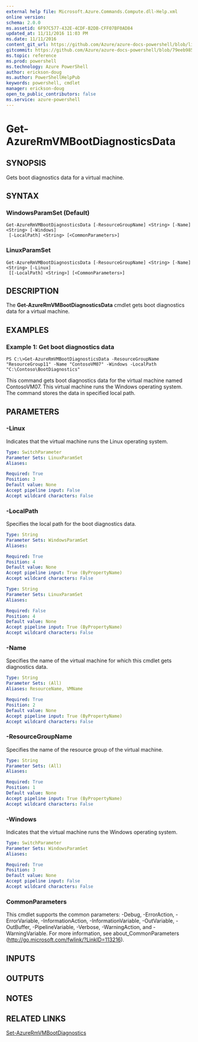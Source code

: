 ```yaml
---
external help file: Microsoft.Azure.Commands.Compute.dll-Help.xml
online version: 
schema: 2.0.0
ms.assetid: 6F97C577-432E-4CDF-B2DB-CFF07BF0AD84
updated_at: 11/11/2016 11:03 PM
ms.date: 11/11/2016
content_git_url: https://github.com/Azure/azure-docs-powershell/blob/live/azureps-cmdlets-docs/ResourceManager/AzureRM.Compute/v2.1.0/Get-AzureRmVMBootDiagnosticsData.md
gitcommit: https://github.com/Azure/azure-docs-powershell/blob/79eeb985ea480979357fb4695832a0c3d29a48bf/azureps-cmdlets-docs/ResourceManager/AzureRM.Compute/v2.1.0/Get-AzureRmVMBootDiagnosticsData.md
ms.topic: reference
ms.prod: powershell
ms.technology: Azure PowerShell
author: erickson-doug
ms.author: PowerShellHelpPub
keywords: powershell, cmdlet
manager: erickson-doug
open_to_public_contributors: false
ms.service: azure-powershell
---
```


# Get-AzureRmVMBootDiagnosticsData

## SYNOPSIS
Gets boot diagnostics data for a virtual machine.

## SYNTAX

### WindowsParamSet (Default)
```
Get-AzureRmVMBootDiagnosticsData [-ResourceGroupName] <String> [-Name] <String> [-Windows]
 [-LocalPath] <String> [<CommonParameters>]
```

### LinuxParamSet
```
Get-AzureRmVMBootDiagnosticsData [-ResourceGroupName] <String> [-Name] <String> [-Linux]
 [[-LocalPath] <String>] [<CommonParameters>]
```

## DESCRIPTION
The **Get-AzureRmVMBootDiagnosticsData** cmdlet gets boot diagnostics data for a virtual machine.

## EXAMPLES

### Example 1: Get boot diagnostics data
```
PS C:\>Get-AzureRmVMBootDiagnosticsData -ResourceGroupName "ResourceGroup11" -Name "ContosoVM07" -Windows -LocalPath "C:\Contoso\BootDiagnostics"
```

This command gets boot diagnostics data for the virtual machine named ContosoVM07.
This virtual machine runs the Windows operating system.
The command stores the data in specified local path.

## PARAMETERS

### -Linux
Indicates that the virtual machine runs the Linux operating system.

```yaml
Type: SwitchParameter
Parameter Sets: LinuxParamSet
Aliases: 

Required: True
Position: 3
Default value: None
Accept pipeline input: False
Accept wildcard characters: False
```

### -LocalPath
Specifies the local path for the boot diagnostics data.

```yaml
Type: String
Parameter Sets: WindowsParamSet
Aliases: 

Required: True
Position: 4
Default value: None
Accept pipeline input: True (ByPropertyName)
Accept wildcard characters: False
```

```yaml
Type: String
Parameter Sets: LinuxParamSet
Aliases: 

Required: False
Position: 4
Default value: None
Accept pipeline input: True (ByPropertyName)
Accept wildcard characters: False
```

### -Name
Specifies the name of the virtual machine for which this cmdlet gets diagnostics data.

```yaml
Type: String
Parameter Sets: (All)
Aliases: ResourceName, VMName

Required: True
Position: 2
Default value: None
Accept pipeline input: True (ByPropertyName)
Accept wildcard characters: False
```

### -ResourceGroupName
Specifies the name of the resource group of the virtual machine.

```yaml
Type: String
Parameter Sets: (All)
Aliases: 

Required: True
Position: 1
Default value: None
Accept pipeline input: True (ByPropertyName)
Accept wildcard characters: False
```

### -Windows
Indicates that the virtual machine runs the Windows operating system.

```yaml
Type: SwitchParameter
Parameter Sets: WindowsParamSet
Aliases: 

Required: True
Position: 3
Default value: None
Accept pipeline input: False
Accept wildcard characters: False
```

### CommonParameters
This cmdlet supports the common parameters: -Debug, -ErrorAction, -ErrorVariable, -InformationAction, -InformationVariable, -OutVariable, -OutBuffer, -PipelineVariable, -Verbose, -WarningAction, and -WarningVariable. For more information, see about_CommonParameters (http://go.microsoft.com/fwlink/?LinkID=113216).

## INPUTS

## OUTPUTS

## NOTES

## RELATED LINKS

[Set-AzureRmVMBootDiagnostics](xref:ResourceManager/AzureRM.Compute/v2.1.0/Set-AzureRmVMBootDiagnostics.md)


